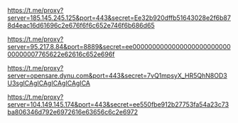 https://t.me/proxy?server=185.145.245.125&port=443&secret=Ee32b920dffb51643028e2f6b878d4eac16d61696c2e676f6f6c652e746f6b686d65



https://t.me/proxy?server=95.217.8.84&port=8889&secret=ee000000000000000000000000000000007765622e62616c652e696f



https://t.me/proxy?server=opensare.dynu.com&port=443&secret=7vQ1mpsyX_HR5QhN8OD3U3sgICAgICAgICAgICAgICA




https://t.me/proxy?server=104.149.145.174&port=443&secret=ee550fbe912b27753fa54a23c73ba806346d792e6972616e63656c6c2e6972
